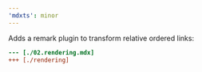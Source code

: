 ```yaml
---
'mdxts': minor
---
```


Adds a remark plugin to transform relative ordered links:

```diff
--- [./02.rendering.mdx]
+++ [./rendering]
```

